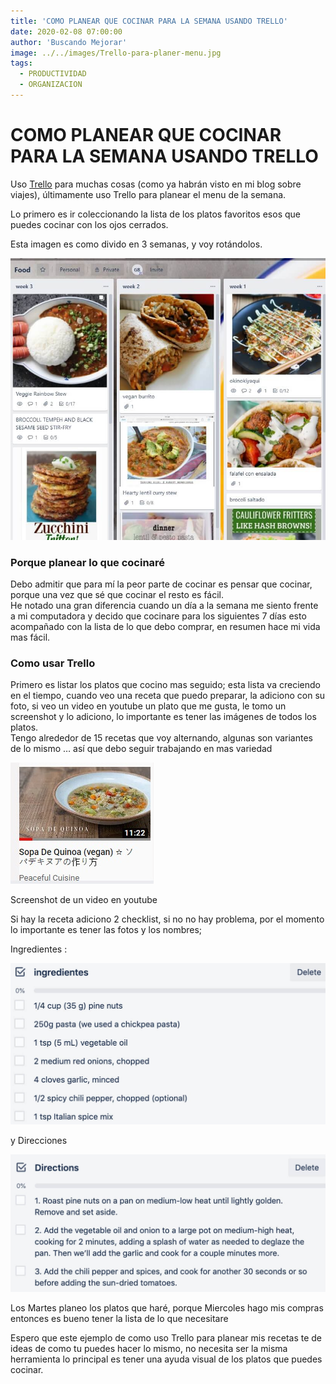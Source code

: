 ```yaml
---
title: 'COMO PLANEAR QUE COCINAR PARA LA SEMANA USANDO TRELLO'
date: 2020-02-08 07:00:00
author: 'Buscando Mejorar'
image: ../../images/Trello-para-planer-menu.jpg
tags:
  - PRODUCTIVIDAD
  - ORGANIZACION
---
```


# COMO PLANEAR QUE COCINAR PARA LA SEMANA USANDO TRELLO

Uso  [Trello](https://trello.com/es)  para muchas cosas (como ya habrán visto en mi blog sobre viajes), últimamente uso Trello para planear el menu de la semana.

Lo primero es ir coleccionando la lista de los platos favoritos esos que puedes cocinar con los ojos cerrados.

Esta imagen es como divido en 3 semanas, y voy rotándolos.

![](../../images/Trello-lista.jpg)

### Porque planear lo que cocinaré

Debo admitir que para mí la peor parte de cocinar es pensar que cocinar, porque una vez que sé que cocinar el resto es fácil.  
He notado una gran diferencia cuando un día a la semana me siento frente a mi computadora y decido que cocinare para los siguientes 7 días esto acompañado con la lista de lo que debo comprar, en resumen hace mi vida mas fácil.

### Como usar Trello

Primero es listar los platos que cocino mas seguido; esta lista va creciendo en el tiempo, cuando veo una receta que puedo preparar, la adiciono con su foto, si veo un video en youtube un plato que me gusta, le tomo un screenshot y lo adiciono, lo importante es tener las imágenes de todos los platos.  
Tengo alrededor de 15 recetas que voy alternando, algunas son variantes de lo mismo … así que debo seguir trabajando en mas variedad

![](../../images/screenshot.jpg)

Screenshot de un video en youtube

Si hay la receta adiciono 2 checklist, si no no hay problema, por el momento lo importante es tener las fotos y los nombres;

Ingredientes :

![](../../images/Ingredientes.jpg)

y Direcciones

![](../../images/Directions.jpg)

Los Martes planeo los platos que haré, porque Miercoles hago mis compras entonces es bueno tener la lista de lo que necesitare

Espero que este ejemplo de como uso Trello para planear mis recetas te de ideas de como tu puedes hacer lo mismo, no necesita ser la misma herramienta lo principal es tener una ayuda visual de los platos que puedes cocinar.